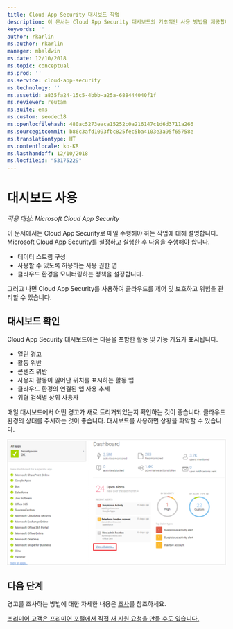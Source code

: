 ```yaml
---
title: Cloud App Security 대시보드 작업
description: 이 문서는 Cloud App Security 대시보드의 기초적인 사용 방법을 제공합니다.
keywords: ''
author: rkarlin
ms.author: rkarlin
manager: mbaldwin
ms.date: 12/10/2018
ms.topic: conceptual
ms.prod: ''
ms.service: cloud-app-security
ms.technology: ''
ms.assetid: a835fa24-15c5-4bbb-a25a-688444040f1f
ms.reviewer: reutam
ms.suite: ems
ms.custom: seodec18
ms.openlocfilehash: 480ac5273eaca15252c0a216147c1d6d3711a266
ms.sourcegitcommit: b86c3afd1093fbc825fec5ba4103e3a95f65758e
ms.translationtype: HT
ms.contentlocale: ko-KR
ms.lasthandoff: 12/10/2018
ms.locfileid: "53175229"
---
```

# <a name="working-with-the-dashboard"></a>대시보드 사용

*적용 대상: Microsoft Cloud App Security*

이 문서에서는 Cloud App Security로 매일 수행해야 하는 작업에 대해 설명합니다.  Microsoft Cloud App Security를 설정하고 실행한 후 다음을 수행해야 합니다.

- 데이터 스트림 구성
- 사용할 수 있도록 허용하는 사용 권한 앱 
- 클라우드 환경을 모니터링하는 정책을 설정합니다. 

그러고 나면 Cloud App Security를 사용하여 클라우드를 제어 및 보호하고 위험을 관리할 수 있습니다.  



## <a name="check-the-dashboard"></a>대시보드 확인  
Cloud App Security 대시보드에는 다음을 포함한 활동 및 기능 개요가 표시됩니다.

- 열린 경고
- 활동 위반
- 콘텐츠 위반
- 사용자 활동이 일어난 위치를 표시하는 활동 맵
- 클라우드 환경의 연결된 앱 사용 추세
- 위협 검색별 상위 사용자

매일 대시보드에서 어떤 경고가 새로 트리거되었는지 확인하는 것이 좋습니다. 클라우드 환경의 상태를 주시하는 것이 좋습니다. 대시보드를 사용하면 상황을 파악할 수 있습니다.  

![Cloud App Security 대시보드](./media/dashboard.png "대시보드")  


## <a name="next-steps"></a>다음 단계  
경고를 조사하는 방법에 대한 자세한 내용은 [조사](investigate.md)를 참조하세요.  

[프리미어 고객은 프리미어 포털에서 직접 새 지원 요청을 만들 수도 있습니다.](https://premier.microsoft.com/)  
